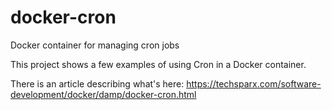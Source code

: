 # docker-cron
Docker container for managing cron jobs

This project shows a few examples of using Cron in a Docker container.

There is an article describing what's here:  https://techsparx.com/software-development/docker/damp/docker-cron.html